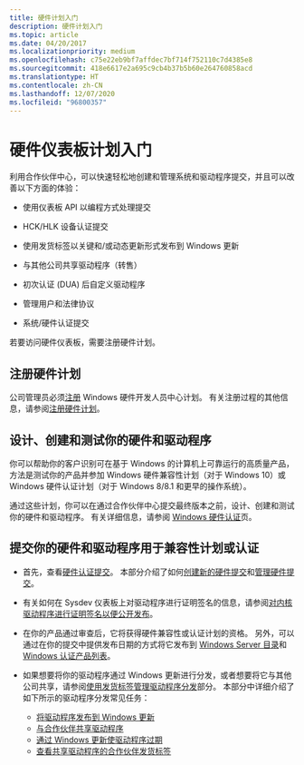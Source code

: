 ```yaml
---
title: 硬件计划入门
description: 硬件计划入门
ms.topic: article
ms.date: 04/20/2017
ms.localizationpriority: medium
ms.openlocfilehash: c75e22eb9bf7affdec7bf714f752110c7d4385e8
ms.sourcegitcommit: 418e6617e2a695c9cb4b37b5b60e264760858acd
ms.translationtype: HT
ms.contentlocale: zh-CN
ms.lasthandoff: 12/07/2020
ms.locfileid: "96800357"
---
```

# <a name="get-started-with-the-hardware-dashboard-program"></a>硬件仪表板计划入门

利用合作伙伴中心，可以快速轻松地创建和管理系统和驱动程序提交，并且可以改善以下方面的体验：

* 使用仪表板 API 以编程方式处理提交

* HCK/HLK 设备认证提交

* 使用发货标签以关键和/或动态更新形式发布到 Windows 更新

* 与其他公司共享驱动程序（转售）

* 初次认证 (DUA) 后自定义驱动程序

* 管理用户和法律协议

* 系统/硬件认证提交

若要访问硬件仪表板，需要注册硬件计划。

## <a name="register-for-the-hardware-program"></a>注册硬件计划

公司管理员必须[注册](https://go.microsoft.com/fwlink/?LinkID=828002) Windows 硬件开发人员中心计划。 有关注册过程的其他信息，请参阅[注册硬件计划](register-for-the-hardware-program.md)。

## <a name="design-create-and-test-your-hardware-and-drivers"></a>设计、创建和测试你的硬件和驱动程序

你可以帮助你的客户识别可在基于 Windows 的计算机上可靠运行的高质量产品，方法是测试你的产品并参加 Windows 硬件兼容性计划（对于 Windows 10）或 Windows 硬件认证计划（对于 Windows 8/8.1 和更早的操作系统）。

通过这些计划，你可以在通过合作伙伴中心提交最终版本之前，设计、创建和测试你的硬件和驱动程序。 有关详细信息，请参阅 [Windows 硬件认证](/previous-versions/windows/hardware/hck/jj124227(v=vs.85))页。

## <a name="submit-your-hardware-and-drivers-for-the-compatibility-program-or-certification"></a>提交你的硬件和驱动程序用于兼容性计划或认证

* 首先，查看[硬件认证提交](hardware-certification-submissions.md)。 本部分介绍了如何[创建新的硬件提交](create-a-new-hardware-submission.md)和[管理硬件提交](manage-your-hardware-submissions.md)。

* 有关如何在 Sysdev 仪表板上对驱动程序进行证明签名的信息，请参阅[对内核驱动程序进行证明签名以便公开发布](attestation-signing-a-kernel-driver-for-public-release.md)。

* 在你的产品通过审查后，它将获得硬件兼容性或认证计划的资格。 另外，可以通过在你的提交中提供发布日期的方式将它发布到 [Windows Server 目录](https://www.windowsservercatalog.com/ )和 [Windows 认证产品列表](windows-certified-products-list.md)。

* 如果想要将你的驱动程序通过 Windows 更新进行分发，或者想要将它与其他公司共享，请参阅[使用发货标签管理驱动程序分发](manage-driver-distribution-by-submission.md)部分。 本部分中详细介绍了如下所示的驱动程序分发常见任务：

  * [将驱动程序发布到 Windows 更新](publish-a-driver-to-windows-update.md)
  * [与合作伙伴共享驱动程序](sharing-drivers-with-your-partners.md)
  * [通过 Windows 更新使驱动程序过期](expire-a-driver-from-windows-update.md)
  * [查看共享驱动程序的合作伙伴发货标签](viewing-shipping-labels-for-your-shared-driver.md)
